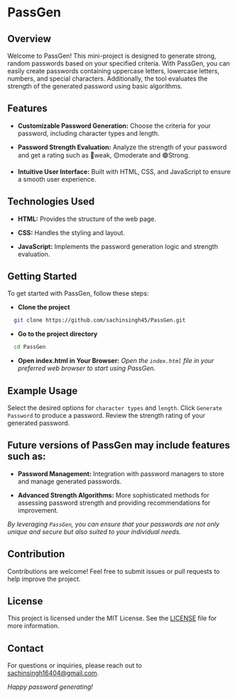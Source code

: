 # PassGen
## Overview
Welcome to PassGen! This mini-project is designed to generate strong, random passwords based on your specified criteria. With PassGen, you can easily create passwords containing uppercase letters, lowercase letters, numbers, and special characters. Additionally, the tool evaluates the strength of the generated password using basic algorithms.

## Features
- **Customizable Password Generation:** Choose the criteria for your password, including character types and length.

- **Password Strength Evaluation:** Analyze the strength of your password and get a rating such as 🔴weak, 🟡moderate and 🟢Strong.

- **Intuitive User Interface:** Built with HTML, CSS, and JavaScript to ensure a smooth user experience.

## Technologies Used
- **HTML:** Provides the structure of the web page.

- **CSS:** Handles the styling and layout.

- **JavaScript:** Implements the password generation logic and strength evaluation.

## Getting Started
To get started with PassGen, follow these steps:


- **Clone the project** 

```bash
  git clone https://github.com/sachinsingh45/PassGen.git
```

- **Go to the project directory**

```bash
  cd PassGen
```

- **Open index.html in Your Browser:** *Open the `index.html` file in your preferred web browser to start using PassGen.*


## Example Usage
Select the desired options for `character types` and `length`.
Click `Generate Password` to produce a password.
Review the strength rating of your generated password.

## Future versions of PassGen may include features such as:

- **Password Management:** Integration with password managers to store and manage generated passwords.

- **Advanced Strength Algorithms:** More sophisticated methods for assessing password strength and providing recommendations for improvement.

*By leveraging `PassGen`, you can ensure that your passwords are not only unique and secure but also suited to your individual needs.*

## Contribution
Contributions are welcome! Feel free to submit issues or pull requests to help improve the project.

## License
This project is licensed under the MIT License. See the [LICENSE](https://choosealicense.com/licenses/mit/) file for more information.

## Contact
For questions or inquiries, please reach out to sachinsingh16404@gmail.com.

*Happy password generating!*
